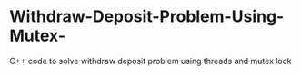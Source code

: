 # Withdraw-Deposit-Problem-Using-Mutex-
C++ code to solve withdraw deposit problem using threads and mutex lock
